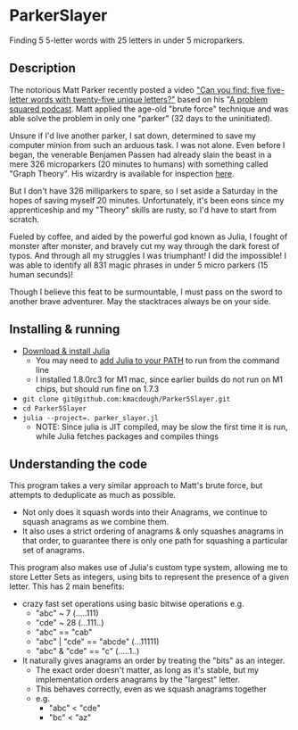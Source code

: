 # ParkerSlayer

Finding 5 5-letter words with 25 letters in under 5 microparkers.

## Description 

The notorious Matt Parker recently posted a video ["Can you find: five five-letter words with twenty-five unique letters?"](https://www.youtube.com/watch?v=_-AfhLQfb6w) based on his "[A problem squared podcast](https://aproblemsquared.libsyn.com/). Matt applied the age-old "brute force" technique and was able solve the problem in only one "parker" (32 days to the uninitiated).

Unsure if I'd live another parker, I sat down, determined to save my computer minion from such an arduous task. I was not alone. Even before I began, the venerable Benjamen Passen had already slain the beast in a mere 326 microparkers (20 minutes to humans) with something called "Graph Theory". His wizardry is available for inspection [here](https://gitlab.com/bpaassen/five_clique).

But I don't have 326 milliparkers to spare, so I set aside a Saturday in the hopes of saving myself 20 minutes. Unfortunately, it's been eons since my apprenticeship and my "Theory" skills are rusty, so I'd have to start from scratch.

Fueled by coffee, and aided by the powerful god known as Julia, I fought of monster after monster, and bravely cut my way through the dark forest of typos. And through all my struggles I was triumphant! I did the impossible! I was able to identify all 831 magic phrases in under 5 micro parkers (15 human secunds)!

Though I believe this feat to be surmountable, I must pass on the sword to another brave adventurer. May the stacktraces always be on your side.

## Installing & running

 * [Download & install Julia](https://julialang.org/downloads/)
   * You may need to [add Julia to your PATH](https://julialang.org/downloads/platform/) to run from the command line
   * I installed 1.8.0rc3 for M1 mac, since earlier builds do not run on M1 chips, but should run fine on 1.7.3
 * `git clone git@github.com:kmacdough/Parker5Slayer.git`
 * `cd Parker5Slayer`
 * `julia --project=. parker_slayer.jl`
   * NOTE: Since julia is JIT compiled, may be slow the first time it is run, while Julia fetches packages and compiles things

## Understanding the code

This program takes a very similar approach to Matt's brute force, but attempts to deduplicate as much as possible.

 * Not only does it squash words into their Anagrams, we continue to squash anagrams as we combine them.
 * It also uses a strict ordering of anagrams & only squashes anagrams in that order, to guarantee there is only one path for squashing a particular set of anagrams.

This program also makes use of Julia's custom type system, allowing me to store Letter Sets as integers, using bits to represent the presence of a given letter. This has 2 main benefits:

 * crazy fast set operations using basic bitwise operations e.g.
   * "abc" ~ 7                  (.....111)
   * "cde" ~ 28                 (...111..)
   * "abc" == "cab"
   * "abc" | "cde" == "abcde"   (...11111)
   * "abc" & "cde" == "c"       (.....1..)
 * It naturally gives anagrams an order by treating the "bits" as an integer.
   * The exact order doesn't matter, as long as it's stable, but my implementation orders anagrams by the "largest" letter.
   * This behaves correctly, even as we squash anagrams together
   * e.g.
     * "abc" < "cde"
     * "bc" < "az"